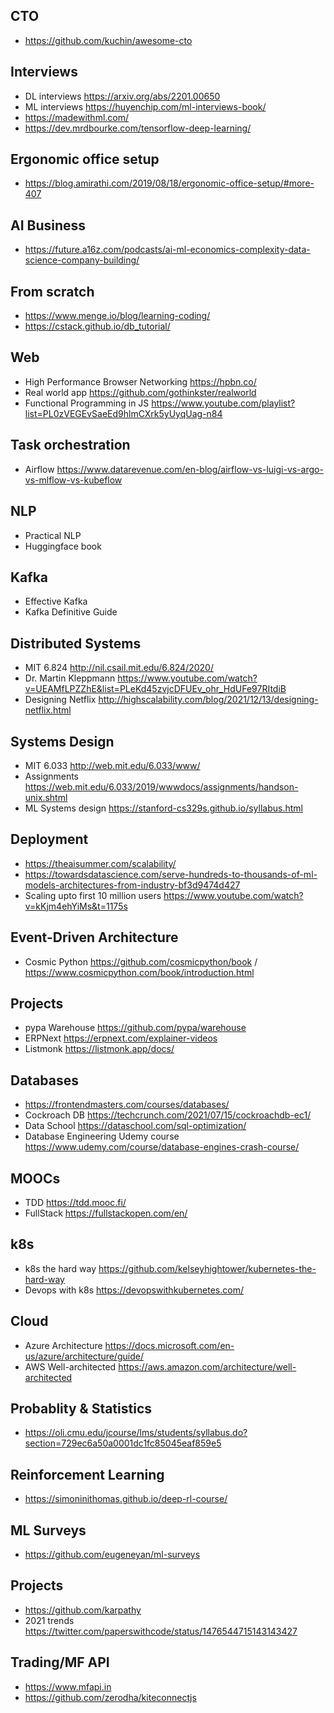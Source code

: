 ## CTO
  - https://github.com/kuchin/awesome-cto

## Interviews
  - DL interviews https://arxiv.org/abs/2201.00650
  - ML interviews https://huyenchip.com/ml-interviews-book/
  - https://madewithml.com/
  - https://dev.mrdbourke.com/tensorflow-deep-learning/
  
## Ergonomic office setup
  - https://blog.amirathi.com/2019/08/18/ergonomic-office-setup/#more-407

## AI Business
  - https://future.a16z.com/podcasts/ai-ml-economics-complexity-data-science-company-building/

## From scratch
  - https://www.menge.io/blog/learning-coding/
  - https://cstack.github.io/db_tutorial/
  
## Web
  - High Performance Browser Networking https://hpbn.co/
  - Real world app https://github.com/gothinkster/realworld
  - Functional Programming in JS https://www.youtube.com/playlist?list=PL0zVEGEvSaeEd9hlmCXrk5yUyqUag-n84

## Task orchestration
  - Airflow https://www.datarevenue.com/en-blog/airflow-vs-luigi-vs-argo-vs-mlflow-vs-kubeflow
  
## NLP

- Practical NLP
- Huggingface book

## Kafka
- Effective Kafka
- Kafka Definitive Guide

## Distributed Systems
- MIT 6.824 http://nil.csail.mit.edu/6.824/2020/
- Dr. Martin Kleppmann https://www.youtube.com/watch?v=UEAMfLPZZhE&list=PLeKd45zvjcDFUEv_ohr_HdUFe97RItdiB
- Designing Netflix http://highscalability.com/blog/2021/12/13/designing-netflix.html

## Systems Design
- MIT 6.033 http://web.mit.edu/6.033/www/
- Assignments https://web.mit.edu/6.033/2019/wwwdocs/assignments/handson-unix.shtml
- ML Systems design https://stanford-cs329s.github.io/syllabus.html

## Deployment
- https://theaisummer.com/scalability/
- https://towardsdatascience.com/serve-hundreds-to-thousands-of-ml-models-architectures-from-industry-bf3d9474d427
- Scaling upto first 10 million users https://www.youtube.com/watch?v=kKjm4ehYiMs&t=1175s

## Event-Driven Architecture
- Cosmic Python https://github.com/cosmicpython/book / https://www.cosmicpython.com/book/introduction.html
## Projects
- pypa Warehouse https://github.com/pypa/warehouse
- ERPNext https://erpnext.com/explainer-videos
- Listmonk https://listmonk.app/docs/

## Databases
- https://frontendmasters.com/courses/databases/
- Cockroach DB https://techcrunch.com/2021/07/15/cockroachdb-ec1/
- Data School https://dataschool.com/sql-optimization/
- Database Engineering Udemy course https://www.udemy.com/course/database-engines-crash-course/

## MOOCs
- TDD https://tdd.mooc.fi/
- FullStack https://fullstackopen.com/en/

## k8s
- k8s the hard way https://github.com/kelseyhightower/kubernetes-the-hard-way
- Devops with k8s https://devopswithkubernetes.com/

## Cloud
- Azure Architecture https://docs.microsoft.com/en-us/azure/architecture/guide/
- AWS Well-architected https://aws.amazon.com/architecture/well-architected

## Probablity & Statistics
- https://oli.cmu.edu/jcourse/lms/students/syllabus.do?section=729ec6a50a0001dc1fc85045eaf859e5

## Reinforcement Learning
- https://simoninithomas.github.io/deep-rl-course/

## ML Surveys
- https://github.com/eugeneyan/ml-surveys

## Projects
- https://github.com/karpathy
- 2021 trends https://twitter.com/paperswithcode/status/1476544715143143427

## Trading/MF API
- https://www.mfapi.in
- https://github.com/zerodha/kiteconnectjs
